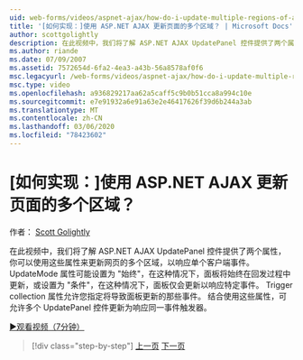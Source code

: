 ```yaml
---
uid: web-forms/videos/aspnet-ajax/how-do-i-update-multiple-regions-of-a-page-with-aspnet-ajax
title: '[如何实现：]使用 ASP.NET AJAX 更新页面的多个区域？ | Microsoft Docs'
author: scottgolightly
description: 在此视频中，我们将了解 ASP.NET AJAX UpdatePanel 控件提供了两个属性，你可以使用这些属性在响应中更新网页的多个区域。
ms.author: riande
ms.date: 07/09/2007
ms.assetid: 7572654d-6fa2-4ea3-a43b-56a8578af0f6
msc.legacyurl: /web-forms/videos/aspnet-ajax/how-do-i-update-multiple-regions-of-a-page-with-aspnet-ajax
msc.type: video
ms.openlocfilehash: a936829217aa62a5caff5c9b0b51cca8a994c10e
ms.sourcegitcommit: e7e91932a6e91a63e2e46417626f39d6b244a3ab
ms.translationtype: MT
ms.contentlocale: zh-CN
ms.lasthandoff: 03/06/2020
ms.locfileid: "78423602"
---
```

# <a name="how-do-i-update-multiple-regions-of-a-page-with-aspnet-ajax"></a>[如何实现：]使用 ASP.NET AJAX 更新页面的多个区域？

作者： [Scott Golightly](https://github.com/scottgolightly)

在此视频中，我们将了解 ASP.NET AJAX UpdatePanel 控件提供了两个属性，你可以使用这些属性来更新网页的多个区域，以响应单个客户端事件。 UpdateMode 属性可能设置为 "始终"，在这种情况下，面板将始终在回发过程中更新，或设置为 "条件"，在这种情况下，面板仅会更新以响应特定事件。 Trigger collection 属性允许您指定将导致面板更新的那些事件。 结合使用这些属性，可允许多个 UpdatePanel 控件更新为响应同一事件触发器。

[&#9654;观看视频（7分钟）](https://channel9.msdn.com/Blogs/ASP-NET-Site-Videos/how-do-i-update-multiple-regions-of-a-page-with-aspnet-ajax)

> [!div class="step-by-step"]
> [上一页](how-do-i-implement-the-ajax-after-processing-pattern.md)
> [下一页](how-do-i-choose-between-methods-of-ajax-page-updates.md)
